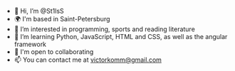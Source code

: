 - 👋 Hi, I’m @St1lsS
- 🌍 I'm based in Saint-Petersburg
- 👀 I’m interested in programming, sports and reading literature
- 📖 I’m learning Python, JavaScript, HTML and CSS, as well as the angular framework
- 👥 I'm open to collaborating 
- 📫 You can contact me at victorkomm@gmail.com

<!---
St1lsS/St1lsS is a ✨ special ✨ repository because its `README.md` (this file) appears on your GitHub profile.
You can click the Preview link to take a look at your changes.
--->
